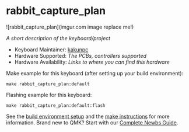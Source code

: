 # rabbit_capture_plan

![rabbit_capture_plan](imgur.com image replace me!)

*A short description of the keyboard/project*

* Keyboard Maintainer: [kakunpc](https://github.com/yourusername)
* Hardware Supported: *The PCBs, controllers supported*
* Hardware Availability: *Links to where you can find this hardware*

Make example for this keyboard (after setting up your build environment):

    make rabbit_capture_plan:default

Flashing example for this keyboard:

    make rabbit_capture_plan:default:flash

See the [build environment setup](https://docs.qmk.fm/#/getting_started_build_tools) and the [make instructions](https://docs.qmk.fm/#/getting_started_make_guide) for more information. Brand new to QMK? Start with our [Complete Newbs Guide](https://docs.qmk.fm/#/newbs).
